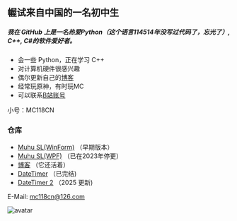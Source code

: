 ## 幄试来自中国的一名初中生  
  
##### 我在 GitHub 上是一名热爱Python（这个语言114514年没写过代码了，忘光了）, C++, C#的软件爱好者。  
  
- 会一些 Python，正在学习 C++  
- 对计算机硬件很感兴趣  
- 偶尔更新自己的[博客](https://muhu-c.github.io)  
- 经常玩原神，有时玩MC  
- 可以联系[B站账号](https://space.bilibili.com/1469137723)  

小号：MC118CN
  
### 仓库  

- [Muhu SL(WinForm)](https://github.com/Muhu-C/Muhu-SL) （早期版本）  
- [Muhu SL(WPF)](https://github.com/Muhu-C/MuhuSL-WPF) （已在2023年停更）  
- [博客](https://github.com/Muhu-C/muhu-c.github.io) （它还活着）
- [DateTimer](https://github.com/Muhu-C/DateTimer) （已完结)
- [DateTimer 2](https://github.com/Muhu-C/DateTimer2) （2025 更新)
  
E-Mail: mc118cn@126.com  
  
![avatar](https://github.com/user-attachments/assets/aeadf5de-c285-47fc-af3f-535ada58e0d0)   
<!--
**Muhu-C/Muhu-C** is a ✨ _special_ ✨ repository because its `README.md` (this file) appears on your GitHub profile.


Here are some ideas to get you started:

- 🔭 I’m currently working on ...
- 🌱 I’m currently learning ...
- 👯 I’m looking to collaborate on ...
- 🤔 I’m looking for help with ...
- 💬 Ask me about ...
- 📫 How to reach me: ...
- 😄 Pronouns: ...
- ⚡ Fun fact: ...
-->
